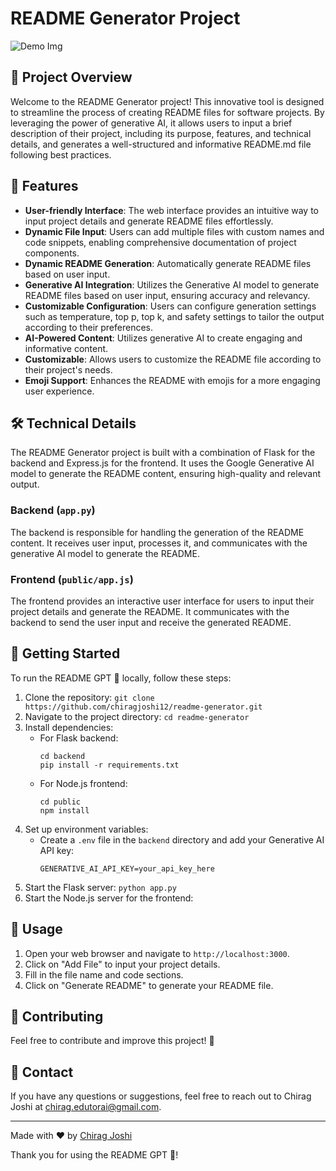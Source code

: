 # README Generator Project

![Demo Img](/preview/img1.png)

## 🚀 Project Overview

Welcome to the README Generator project! This innovative tool is designed to streamline the process of creating README files for software projects. By leveraging the power of generative AI, it allows users to input a brief description of their project, including its purpose, features, and technical details, and generates a well-structured and informative README.md file following best practices.

## 🌟 Features

- **User-friendly Interface**: The web interface provides an intuitive way to input project details and generate README files effortlessly.
- **Dynamic File Input**: Users can add multiple files with custom names and code snippets, enabling comprehensive documentation of project components.
- **Dynamic README Generation**: Automatically generate README files based on user input.
- **Generative AI Integration**: Utilizes the Generative AI model to generate README files based on user input, ensuring accuracy and relevancy.
- **Customizable Configuration**: Users can configure generation settings such as temperature, top p, top k, and safety settings to tailor the output according to their preferences.
- **AI-Powered Content**: Utilizes generative AI to create engaging and informative content.
- **Customizable**: Allows users to customize the README file according to their project's needs.
- **Emoji Support**: Enhances the README with emojis for a more engaging user experience.

## 🛠️ Technical Details

The README Generator project is built with a combination of Flask for the backend and Express.js for the frontend. It uses the Google Generative AI model to generate the README content, ensuring high-quality and relevant output.

### Backend (`app.py`)
The backend is responsible for handling the generation of the README content. It receives user input, processes it, and communicates with the generative AI model to generate the README.

### Frontend (`public/app.js`)
The frontend provides an interactive user interface for users to input their project details and generate the README. It communicates with the backend to send the user input and receive the generated README.

## 🚀 Getting Started

To run the README GPT 🤖 locally, follow these steps:

1. Clone the repository: `git clone https://github.com/chiragjoshi12/readme-generator.git`
2. Navigate to the project directory: `cd readme-generator`
3. Install dependencies:
   - For Flask backend:
     ```
     cd backend
     pip install -r requirements.txt
     ```
   - For Node.js frontend:
     ```
     cd public
     npm install
     ```
4. Set up environment variables:
   - Create a `.env` file in the `backend` directory and add your Generative AI API key:
     ```
     GENERATIVE_AI_API_KEY=your_api_key_here
     ```
5. Start the Flask server:
    ```python app.py```
6. Start the Node.js server for the frontend:


## 📝 Usage

1. Open your web browser and navigate to `http://localhost:3000`.
2. Click on "Add File" to input your project details.
3. Fill in the file name and code sections.
4. Click on "Generate README" to generate your README file.

## 🤝 Contributing

Feel free to contribute and improve this project! 🚀

## 📧 Contact

If you have any questions or suggestions, feel free to reach out to Chirag Joshi at chirag.edutorai@gmail.com.

---

Made with ❤️ by [Chirag Joshi](https://github.com/chiragjoshi12)

Thank you for using the README GPT 🤖!

